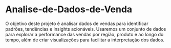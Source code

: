 # Analise-de-Dados-de-Venda
O objetivo deste projeto é analisar dados de vendas para identificar padrões, tendências e insights acionáveis. Usaremos um conjunto de dados para explorar a performance das vendas por região, produto e ao longo do tempo, além de criar visualizações para facilitar a interpretação dos dados.
